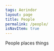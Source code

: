 ```yaml
---
tags: Aerindor
layout: page
title: People
permalink: /people/
isNavItem: true
---
```


People places things
